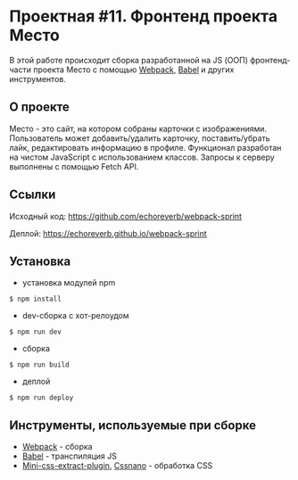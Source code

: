 # Проектная #11. Фронтенд проекта Место

В этой работе происходит сборка разработанной на JS (ООП) фронтенд-части проекта Место с помощью [Webpack](http://webpack.js.org), [Babel](http://babeljs.io) и других инструментов.

## О проекте

Место - это сайт, на котором собраны карточки с изображениями. Пользователь может добавить/удалить карточку, поставить/убрать лайк, редактировать информацию в профиле. Функционал разработан на чистом JavaScript с использованием классов. Запросы к серверу выполнены с помощью Fetch API.

## Ссылки

Исходный код: https://github.com/echoreverb/webpack-sprint

Деплой: https://echoreverb.github.io/webpack-sprint


## Установка

- установка модулей npm

```shell
$ npm install
```

- dev-сборка с хот-релоудом

```shell
$ npm run dev
```

- сборка

```shell
$ npm run build
```

-  деплой

```shell
$ npm run deploy
```


## Инструменты, используемые при сборке

* [Webpack](http://webpack.js.org) - сборка
* [Babel](http://babeljs.io) - транспиляция JS
* [Mini-css-extract-plugin](https://github.com/webpack-contrib/mini-css-extract-plugin), [Cssnano](https://github.com/cssnano/cssnano) - обработка CSS